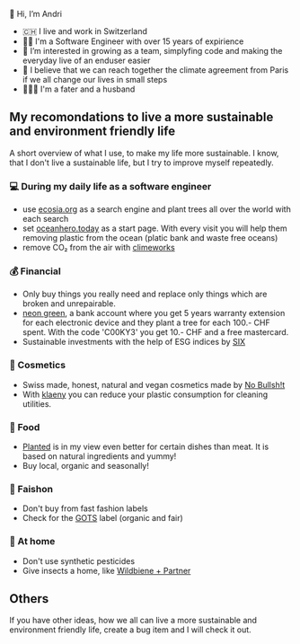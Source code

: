 👋 Hi, I’m Andri

- 🇨🇭 I live and work in Switzerland
- 👨‍💻 I'm a Software Engineer with over 15 years of expirience
- 👀 I’m interested in growing as a team, simplyfing code and making the everyday live of an enduser easier
- 🌱 I believe that we can reach together the climate agreement from Paris if we all change our lives in small steps
- 👨‍👩‍👧 I'm a fater and a husband

## My recomondations to live a more sustainable and environment friendly life
A short overview of what I use, to make my life more sustainable. I know, that I don't live a sustainable life, but I try to improve myself repeatedly. 

### 💻 During my daily life as a software engineer
- use [ecosia.org](https://ecosia.org) as a search engine and plant trees all over the world with each search
- set [oceanhero.today](https://oceanhero.today) as a start page. With every visit you will help them removing plastic from the ocean (platic bank and waste free oceans)
- remove CO₂ from the air with [climeworks](https://climeworks.com/invitation/gqamVGqK)

### 💰 Financial
- Only buy things you really need and replace only things which are broken and unrepairable.
- [neon green](https://www.neon-free.ch/en/neon-green), a bank account where you get 5 years warranty extension for each electronic device and they plant a tree for each 100.- CHF spent. With the code 'C00KY3' you get 10.- CHF and a free mastercard.
- Sustainable investments with the help of ESG indices by [SIX](https://www.six-group.com/en/products-services/the-swiss-stock-exchange/market-data/indices/esg-indices.html)

### 🧼 Cosmetics
- Swiss made, honest, natural and vegan cosmetics made by [No Bullsh!t](https://nobullshit.care?referral_code=98B3ppmubVnbLbWy)
- With [klaeny](https://klaeny.de/a/refer-a-friend/redeem/iw5vyq2mrueuymmxotgwzkloqykql6ieo97laqgp/5328) you can reduce your plastic consumption for cleaning utilities. 

### 🥘 Food
- [Planted](https://www.eatplanted.com) is in my view even better for certain dishes than meat. It is based on natural ingredients and yummy!
- Buy local, organic and seasonally!

### 👕 Faishon
- Don't buy from fast fashion labels
- Check for the [GOTS](https://global-standard.org) label (organic and fair)

### 🏡 At home
- Don't use synthetic pesticides
- Give insects a home, like [Wildbiene + Partner](https://wildbieneundpartner.ch)

## Others
If you have other ideas, how we all can live a more sustainable and environment friendly life, create a bug item and I will check it out.

